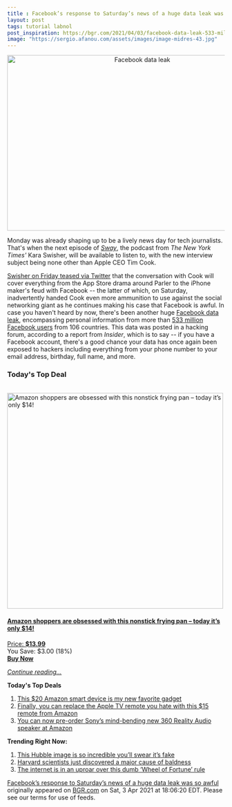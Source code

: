 ```yaml
---
title : Facebook’s response to Saturday’s news of a huge data leak was so awful
layout: post
tags: tutorial labnol
post_inspiration: https://bgr.com/2021/04/03/facebook-data-leak-533-million-user-records-leaked-online/
image: "https://sergio.afanou.com/assets/images/image-midres-43.jpg"
---
```


<center><a href="https://bgr.com/2021/04/03/facebook-data-leak-533-million-user-records-leaked-online/" class="bgr-rss-featured-image bgr-rss-test-class"><img loading="lazy" width="610" height="407" src="https://bgr.com/wp-content/uploads/2021/01/rsz_mega533896_001.jpg?quality=70&amp;strip=all&amp;w=610" class="attachment-feed_normal size-feed_normal wp-post-image" alt="Facebook data leak" loading="lazy" srcset="https://bgr.com/wp-content/uploads/2021/01/rsz_mega533896_001.jpg 1500w, https://bgr.com/wp-content/uploads/2021/01/rsz_mega533896_001.jpg?resize=150,100 150w, https://bgr.com/wp-content/uploads/2021/01/rsz_mega533896_001.jpg?resize=300,200 300w, https://bgr.com/wp-content/uploads/2021/01/rsz_mega533896_001.jpg?resize=768,512 768w, https://bgr.com/wp-content/uploads/2021/01/rsz_mega533896_001.jpg?resize=1024,683 1024w, https://bgr.com/wp-content/uploads/2021/01/rsz_mega533896_001.jpg?resize=610,407 610w, https://bgr.com/wp-content/uploads/2021/01/rsz_mega533896_001.jpg?resize=685,456 685w, https://bgr.com/wp-content/uploads/2021/01/rsz_mega533896_001.jpg?resize=664,443 664w, https://bgr.com/wp-content/uploads/2021/01/rsz_mega533896_001.jpg?resize=252,168 252w, https://bgr.com/wp-content/uploads/2021/01/rsz_mega533896_001.jpg?resize=1200,800 1200w, https://bgr.com/wp-content/uploads/2021/01/rsz_mega533896_001.jpg?resize=782,521 782w, https://bgr.com/wp-content/uploads/2021/01/rsz_mega533896_001.jpg?resize=827,551 827w, https://bgr.com/wp-content/uploads/2021/01/rsz_mega533896_001.jpg?resize=870,580 870w, https://bgr.com/wp-content/uploads/2021/01/rsz_mega533896_001.jpg?resize=191,127 191w, https://bgr.com/wp-content/uploads/2021/01/rsz_mega533896_001.jpg?resize=166,110 166w, https://bgr.com/wp-content/uploads/2021/01/rsz_mega533896_001.jpg?resize=800,533 800w, https://bgr.com/wp-content/uploads/2021/01/rsz_mega533896_001.jpg?resize=220,147 220w" sizes="(max-width: 610px) 100vw, 610px" title="Facebook data leak" /></a></center><p>Monday was already shaping up to be a lively news day for tech journalists. That's when the next episode of <a href="https://podcasts.apple.com/us/podcast/sway/id1528594034"><em>Sway</em></a>, the podcast from <em>The New York Times'</em> Kara Swisher, will be available to listen to, with the new interview subject being none other than Apple CEO Tim Cook.</p>
<p><a href="https://twitter.com/karaswisher/status/1378202318542417920">Swisher on Friday teased via Twitter</a> that the conversation with Cook will cover everything from the App Store drama around Parler to the iPhone maker's feud with Facebook -- the latter of which, on Saturday, inadvertently handed Cook even more ammunition to use against the social networking giant as he continues making his case that Facebook is awful. In case you haven't heard by now, there's been another huge <a href="https://www.bloomberg.com/news/articles/2021-04-03/facebook-data-on-533-million-users-leaked-business-insider">Facebook data leak</a>, encompassing personal information from more than <a href="https://www.marketwatch.com/story/533-million-facebook-users-phone-numbers-and-personal-data-reported-leaked-online-11617475820">533 million Facebook users</a> from 106 countries. This data was posted in a hacking forum, according to a report from <em>Insider</em>, which is to say -- if you have a Facebook account, there's a good chance your data has once again been exposed to hackers including everything from your phone number to your email address, birthday, full name, and more.</p>
<h3>Today's Top Deal</h3>
<p><a href="https://www.amazon.com/Carote-Stone-Derived-Non-Stick-Switzerland-Including/dp/B0732NXYNS?tag=b0c55topdeals-20"><br><img height="500px" width="500px" src="https://m.media-amazon.com/images/I/41WpDGJAThL.jpg" alt="Amazon shoppers are obsessed with this nonstick frying pan &ndash; today it&rsquo;s only $14!"><br></a></p>
<h4><a href="https://www.amazon.com/Carote-Stone-Derived-Non-Stick-Switzerland-Including/dp/B0732NXYNS?tag=b0c55rss-20">Amazon shoppers are obsessed with this nonstick frying pan &ndash; today it&rsquo;s only $14!</a></h4>
<p><a href="https://www.amazon.com/Carote-Stone-Derived-Non-Stick-Switzerland-Including/dp/B0732NXYNS?tag=b0c55rss-20">Price: <strong>$13.99</strong></a><br><span>You Save: $3.00 (18%)</span><br><strong><a href="https://www.amazon.com/Carote-Stone-Derived-Non-Stick-Switzerland-Including/dp/B0732NXYNS?tag=b0c55rss-20">Buy Now</a></strong></p>
<p><a href="https://bgr.com/2021/04/03/facebook-data-leak-533-million-user-records-leaked-online/" class="more-link"><em>Continue reading...</em></a></p>

<p><strong>Today's Top Deals</strong></p>
<ol>
<li><a href="https://bgr.com/2021/04/02/best-amazon-devices-dash-smart-shelf-deals/?utm_source=rss&#038;utm_campaign=topdeals">This $20 Amazon smart device is my new favorite gadget</a></li>
<li><a href="https://bgr.com/2021/04/02/finally-you-can-replace-the-apple-tv-remote-you-hate-with-this-15-remote-from-amazon/?utm_source=rss&#038;utm_campaign=topdeals">Finally, you can replace the Apple TV remote you hate with this $15 remote from Amazon</a></li>
<li><a href="https://bgr.com/2021/04/02/sony-wireless-speaker-amazon-deal-360-reality-audio/?utm_source=rss&#038;utm_campaign=topdeals">You can now pre-order Sony&#8217;s mind-bending new 360 Reality Audio speaker at Amazon</a></li>
</ol>

<p><strong>Trending Right Now:</strong></p>
<ol>
<li><a href="https://bgr.com/2021/04/02/hubble-photo-veil-nebula/">This Hubble image is so incredible you&#8217;ll swear it&#8217;s fake</a></li>
<li><a href="https://bgr.com/2021/04/03/hair-loss-cure-mice-study/">Harvard scientists just discovered a major cause of baldness</a></li>
<li><a href="https://bgr.com/2021/04/03/wheel-of-fortune-fans-angry-about-contestant-loss-over-technicality/">The internet is in an uproar over this dumb &#8216;Wheel of Fortune&#8217; rule</a></li>
</ol>
<p><a href="https://bgr.com/2021/04/03/facebook-data-leak-533-million-user-records-leaked-online/">Facebook’s response to Saturday’s news of a huge data leak was so awful</a> originally appeared on <a href="http://bgr.com">BGR.com</a> on Sat, 3 Apr 2021 at 18:06:20 EDT. Please see our terms for use of feeds.</p>